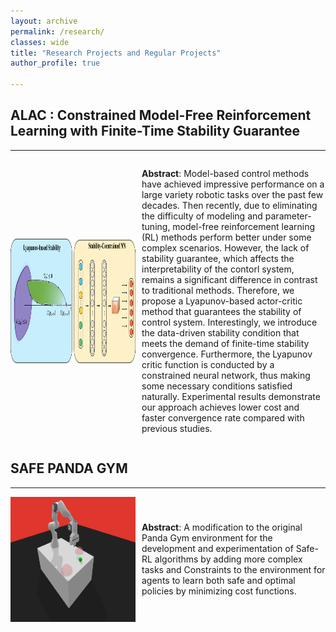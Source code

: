 ```yaml
---
layout: archive
permalink: /research/
classes: wide
title: "Research Projects and Regular Projects"
author_profile: true

---
```


<div>
  <h2>ALAC : Constrained Model-Free Reinforcement Learning with Finite-Time Stability Guarantee</h2>
  <hr>
  <div style="display: flex; align-items: center;">
    <img src="/assets/images/Lyapunov.png" alt="image-left" style="width: 200px; height: 200px; margin-right: 10px;">
    <p><strong>Abstract</strong>: Model-based control methods have achieved impressive performance 
        on a large variety robotic tasks over the past few decades. Then recently,
        due to eliminating the difficulty of modeling and parameter-tuning, 
        model-free reinforcement learning (RL) methods perform better under some complex scenarios.
        However, the lack of stability guarantee, which affects the interpretability of the contorl system,
        remains a significant difference in contrast to traditional methods.
        Therefore, we propose a Lyapunov-based actor-critic method that guarantees the stability 
        of control system. Interestingly, we introduce the data-driven stability condition that meets 
        the demand of finite-time stability convergence. Furthermore, the Lyapunov critic function is
        conducted by a constrained neural network, thus making some necessary conditions satisfied naturally. 
        Experimental results demonstrate our approach achieves lower cost and faster convergence rate
        compared with previous studies.
    </p>
  </div>
</div>


<div>
  <h2>SAFE PANDA GYM</h2>
  <hr>
  <div style="display: flex; align-items: center;">
    <img src="/assets/images/push_safe.png" alt="image-left" style="width: 200px; height: 200px; margin-right: 10px;">
    <p><strong>Abstract</strong>: A modification to the original Panda Gym environment for the development
        and experimentation of Safe-RL algorithms by adding more complex tasks and Constraints 
        to the environment for agents to learn both safe and optimal policies by minimizing cost functions.
    </p>
  </div>
</div>
